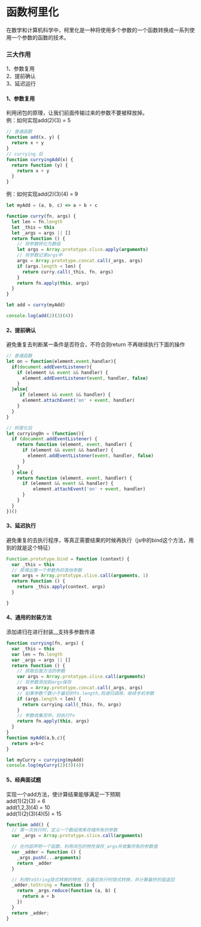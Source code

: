 # 函数柯里化
  在数学和计算机科学中，柯里化是一种将使用多个参数的一个函数转换成一系列使用一个参数的函数的技术。

### 三大作用
  1、参数复用  
  2、提前确认  
  3、延迟运行  
#### 1、参数复用
利用闭包的原理，让我们前面传输过来的参数不要被释放掉。  
例：如何实现add(2)(3) = 5
``` javascript
// 普通函数
function add(x, y) {
  return x + y
}
// currying 后
function curryingAdd(x) {
  return function (y) {
    return x + y
  }
}
```
例：如何实现add(2)(3)(4) = 9
```javascript
let myAdd = (a, b, c) => a + b + c

function curry(fn, args) {
  let len = fn.length
  let _this = this
  let _args = args || []
  return function () {
    // 将参数转化为数组
    let args = Array.prototype.slice.apply(arguments)
    // 将参数记录args中
    args = Array.prototype.concat.call(_args, args)
    if (args.length < len) {
      return curry.call(_this, fn, args)
    }
    return fn.apply(this, args)
  }
}

let add = curry(myAdd)

console.log(add(2)(3)(4))
```

#### 2、提前确认
避免重复去判断某一条件是否符合，不符合则return 不再继续执行下面的操作
```javascript
// 普通函数
let on = function(element,event,handler){
  if(document.addEventListener){
    if (element && event && handler) {
      element.addEventListener(event, handler, false)
    }
  }else{
     if (element && event && handler) {
      element.attachEvent('on' + event, handler)
    }
  }
}

// 柯里化后
let curryingOn = (function(){
  if (document.addEventListener) {
    return function (element, event, handler) {
      if (element && event && handler) {
        element.addEventListener(event, handler, false)
      }
    }
  } else {
    return function (element, event, handler) {
      if (element && event && handler) {
          element.attachEvent('on' + event, handler)
      }
    }
  }
})()

```

#### 3、延迟执行
 避免重复的去执行程序，等真正需要结果的时候再执行（js中的bind这个方法，用到的就是这个特征）
```javascript
Function.prototype.bind = function (context) {
  var _this = this
  // 获得出第一个参数外的其他参数
  var args = Array.prototype.slice.call(arguments, 1)
  return function () {
    return _this.apply(context, args)
  }

}

```

#### 4、通用的封装方法

添加递归在进行封装__支持多参数传递
```javascript
function currying(fn, args) {
  var _this = this
  var len = fn.length
  var _args = args || []
  return function () {
    // 获取后面方法的参数
    var args = Array.prototype.slice.call(arguments)
    // 将参数添加到args保存
    args = Array.prototype.concat.call(_args, args)
    // 如果参数个数小于最初的fn.length,则递归调用，继续手机参数
    if (args.length < len) {
      return currying.call(_this, fn, args)
    }
    // 参数收集完毕。则执行fn
    return fn.apply(this, args)
  }
}
function myAdd(a,b,c){
  return a+b+c
}

let myCurry = currying(myAdd)
console.log(myCurry(2)(3)(4))

```
#### 5、经典面试题
实现一个add方法，使计算结果能够满足一下预期  
add(1)(2)(3) = 6  
add(1,2,3)(4) = 10  
add(1)(2)(3)(4)(5) = 15

```javascript
function add() {
  // 第一次执行时，定义一个数组用来存储所有的参数
  var _args = Array.prototype.slice.call(arguments)

  // 在内部声明一个函数，利用闭包的特性保存_args并收集所有的参数值
  var _adder = function () {
    _args.push(...arguments)
    return _adder
  }

  // 利用toString隐式转换的特性，当最后执行时隐式转换，并计算最终的值返回
  _adder.toString = function () {
    return _args.reduce(function (a, b) {
      return a + b
    })
  }
  return _adder;
}
```


